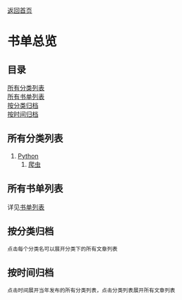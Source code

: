 [返回首页](../README.md)  

# 书单总览

## 目录

[所有分类列表](#所有分类列表)  
[所有书单列表](#所有书单列表)  
[按分类归档](#按分类归档)  
[按时间归档](#按时间归档)  

## 所有分类列表

1. [Python](python/ch0.md)
    1. [爬虫](python/crawler/ch0.md)

## 所有书单列表

详见[书单列表](articlelist.md)

## 按分类归档

    点击每个分类名可以展开分类下的所有文章列表
 
<!--  
<details>
<p><summary style="user-select: none">Python</summary></p>
<p style="user-select: none"><a href="CAT2/ch1">MongoDB安装配置（ZIP版）</a></p>
</details>
 -->

## 按时间归档

    点击时间展开当年发布的所有分类列表，点击分类列表展开所有文章列表

<!-- 
<details>
<p><summary style="user-select: none">2022</summary></p>
<details style="margin-left: 5%">
<p><summary style="user-select: none">Python</summary></p>
<p style="user-select: none"><a href="CAT1/ch1">Linux中Git学习笔记（一）</a></p>
</details>
</details>
 -->